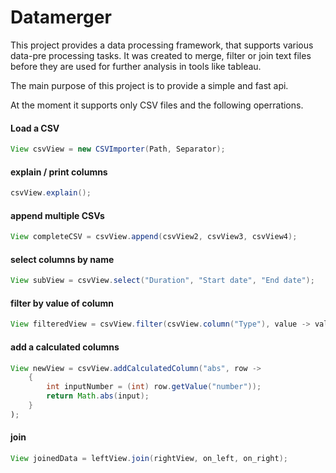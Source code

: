 # Datamerger
This project provides a data processing framework, that supports various data-pre processing tasks.
It was created to merge, filter or join text files before they are used for further analysis in tools like tableau.

The main purpose of this project is to provide a simple and fast api.

At the moment it supports only CSV files and the following operrations.

#### Load a CSV
```java
View csvView = new CSVImporter(Path, Separator);
```

#### explain / print columns
```java
csvView.explain();
```

#### append multiple CSVs
```java
View completeCSV = csvView.append(csvView2, csvView3, csvView4);
```

#### select columns by name
```java
View subView = csvView.select("Duration", "Start date", "End date");
```

#### filter by value of column
```java
View filteredView = csvView.filter(csvView.column("Type"), value -> value.equals("Registered"));
```

#### add a calculated columns
```java
View newView = csvView.addCalculatedColumn("abs", row -> 
    {
        int inputNumber = (int) row.getValue("number"));
        return Math.abs(input);
    }
);
```

#### join
```java
View joinedData = leftView.join(rightView, on_left, on_right);
```


